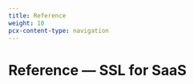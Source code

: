 ```yaml
---
title: Reference
weight: 10
pcx-content-type: navigation
---
```


# Reference — SSL for SaaS

<DirectoryListing path="/ssl-for-saas/reference" />

